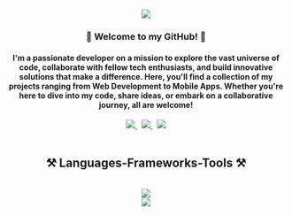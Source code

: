 <h3 align="right"> <img src="https://komarev.com/ghpvc/?username=gouldy-c&label=Visitors&color=0e75b6&style=for-the-badge" alt="" /></h3>

<div align="center">
    <img src="https://readme-typing-svg.herokuapp.com/?font=Righteous&size=42&center=true&vCenter=true&width=500&height=70&duration=4000&lines=Hi+There!+👋;+I'm+Christian+Gouldy!;" />
</div>

<h3 align="center">🌟 Welcome to my GitHub! 🚀</h3>
<h4 align="center">I'm a passionate developer on a mission to explore the vast universe of code, collaborate with fellow tech enthusiasts, and build innovative solutions that make a difference. Here, you'll find a collection of my projects ranging from Web Development to Mobile Apps. Whether you're here to dive into my code, share ideas, or embark on a collaborative journey, all are welcome!</h4>

<div align="center"> 
  <a href="mailto:mail4clg@gmail.com">
    <img src="https://img.shields.io/badge/Gmail-333333?style=for-the-badge&logo=gmail&logoColor=red" />
  </a>
  &nbsp
  <a href="https://www.linkedin.com/in/christian-gouldy-cs/" target="_blank">
    <img src="https://img.shields.io/badge/LinkedIn-0077B5?style=for-the-badge&logo=linkedin&logoColor=white" />
  </a>
  &nbsp
  <a href="https://christiangouldy.com/" target="_blank" ><img src="https://img.shields.io/badge/Portfolio-FF5722?style=for-the-badge&logo=todoist&logoColor=white" /></a>
</div>

<br/>

<h2 align="center">⚒️ Languages-Frameworks-Tools ⚒️</h2>
<br/>
<div align="center">
    <img src="https://skillicons.dev/icons?i=react,js,ts,py,html,css,git,github" /><br>
    <img src="https://skillicons.dev/icons?i=nextjs,nodejs,tailwind,bootstrap,sass,firebase,postgres,mysql,mongodb,flask,docker" /><br>
</div>
